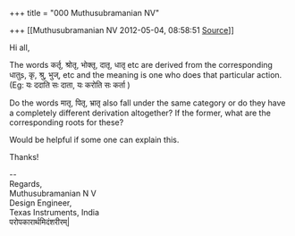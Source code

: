 +++
title = "000 Muthusubramanian NV"

+++
[[Muthusubramanian NV	2012-05-04, 08:58:51 [Source](https://groups.google.com/g/samskrita/c/8Mgh43O9Pco)]]



Hi all,  
  
The words कर्तृ, श्रोतृ, भोक्तृ, दातृ, धातृ etc are derived from the corresponding धातुs, कृ, श्रु, भुज्, etc and the meaning is one who does that particular action. (Eg: यः ददाति सः दाता, यः करोति सः कर्ता )  
  
Do the words मातृ, पितृ, भ्रातृ also fall under the same category or do they have a completely different derivation altogether? If the former, what are the corresponding roots for these?  
  
Would be helpful if some one can explain this.  
  
Thanks!  
  
--  
Regards,  
Muthusubramanian N V  
Design Engineer,  
Texas Instruments, India  
परोपकारार्थमिदंशरीरम्\|  

